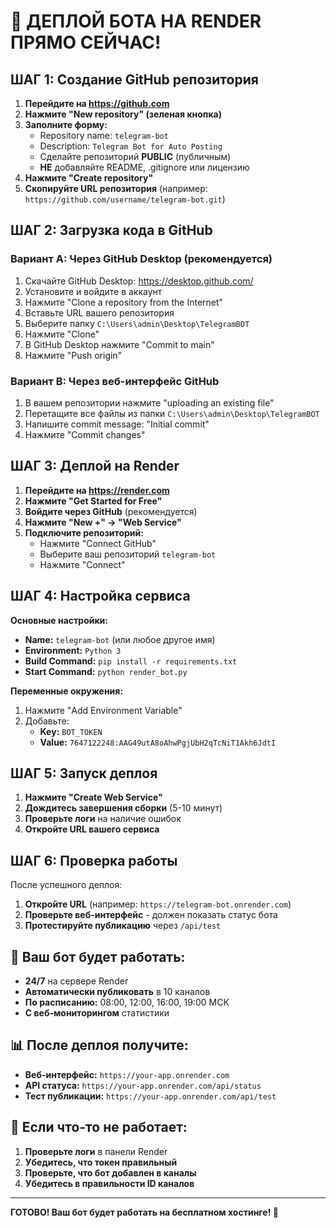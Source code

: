 # 🚀 ДЕПЛОЙ БОТА НА RENDER ПРЯМО СЕЙЧАС!

## ШАГ 1: Создание GitHub репозитория

1. **Перейдите на https://github.com**
2. **Нажмите "New repository" (зеленая кнопка)**
3. **Заполните форму:**
   - Repository name: `telegram-bot`
   - Description: `Telegram Bot for Auto Posting`
   - Сделайте репозиторий **PUBLIC** (публичным)
   - **НЕ** добавляйте README, .gitignore или лицензию
4. **Нажмите "Create repository"**
5. **Скопируйте URL репозитория** (например: `https://github.com/username/telegram-bot.git`)

## ШАГ 2: Загрузка кода в GitHub

### Вариант A: Через GitHub Desktop (рекомендуется)
1. Скачайте GitHub Desktop: https://desktop.github.com/
2. Установите и войдите в аккаунт
3. Нажмите "Clone a repository from the Internet"
4. Вставьте URL вашего репозитория
5. Выберите папку `C:\Users\admin\Desktop\TelegramBOT`
6. Нажмите "Clone"
7. В GitHub Desktop нажмите "Commit to main"
8. Нажмите "Push origin"

### Вариант B: Через веб-интерфейс GitHub
1. В вашем репозитории нажмите "uploading an existing file"
2. Перетащите все файлы из папки `C:\Users\admin\Desktop\TelegramBOT`
3. Напишите commit message: "Initial commit"
4. Нажмите "Commit changes"

## ШАГ 3: Деплой на Render

1. **Перейдите на https://render.com**
2. **Нажмите "Get Started for Free"**
3. **Войдите через GitHub** (рекомендуется)
4. **Нажмите "New +" → "Web Service"**
5. **Подключите репозиторий:**
   - Нажмите "Connect GitHub"
   - Выберите ваш репозиторий `telegram-bot`
   - Нажмите "Connect"

## ШАГ 4: Настройка сервиса

**Основные настройки:**
- **Name:** `telegram-bot` (или любое другое имя)
- **Environment:** `Python 3`
- **Build Command:** `pip install -r requirements.txt`
- **Start Command:** `python render_bot.py`

**Переменные окружения:**
1. Нажмите "Add Environment Variable"
2. Добавьте:
   - **Key:** `BOT_TOKEN`
   - **Value:** `7647122248:AAG49utA8oAhwPgjUbH2qTcNiT1Akh6JdtI`

## ШАГ 5: Запуск деплоя

1. **Нажмите "Create Web Service"**
2. **Дождитесь завершения сборки** (5-10 минут)
3. **Проверьте логи** на наличие ошибок
4. **Откройте URL вашего сервиса**

## ШАГ 6: Проверка работы

После успешного деплоя:

1. **Откройте URL** (например: `https://telegram-bot.onrender.com`)
2. **Проверьте веб-интерфейс** - должен показать статус бота
3. **Протестируйте публикацию** через `/api/test`

## 🎯 Ваш бот будет работать:

- **24/7** на сервере Render
- **Автоматически публиковать** в 10 каналов
- **По расписанию:** 08:00, 12:00, 16:00, 19:00 МСК
- **С веб-мониторингом** статистики

## 📊 После деплоя получите:

- **Веб-интерфейс:** `https://your-app.onrender.com`
- **API статуса:** `https://your-app.onrender.com/api/status`
- **Тест публикации:** `https://your-app.onrender.com/api/test`

## 🚨 Если что-то не работает:

1. **Проверьте логи** в панели Render
2. **Убедитесь, что токен правильный**
3. **Проверьте, что бот добавлен в каналы**
4. **Убедитесь в правильности ID каналов**

---

**ГОТОВО! Ваш бот будет работать на бесплатном хостинге! 🚀**
